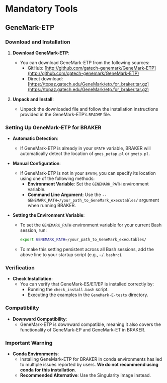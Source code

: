 # Mandatory Tools

## GeneMark-ETP

### Download and Installation

1. **Download GeneMark-ETP**:
   - You can download GeneMark-ETP from the following sources:
     - GitHub: [http://github.com/gatech-genemark/GeneMark-ETP](http://github.com/gatech-genemark/GeneMark-ETP)
     - Direct download: [https://topaz.gatech.edu/GeneMark/etp.for_braker.tar.gz](https://topaz.gatech.edu/GeneMark/etp.for_braker.tar.gz)

2. **Unpack and Install**:
   - Unpack the downloaded file and follow the installation instructions provided in the GeneMark-ETP’s `README` file.

### Setting Up GeneMark-ETP for BRAKER

- **Automatic Detection**:
  - If GeneMark-ETP is already in your `$PATH` variable, BRAKER will automatically detect the location of `gmes_petap.pl` or `gmetp.pl`.

- **Manual Configuration**:
  - If GeneMark-ETP is not in your `$PATH`, you can specify its location using one of the following methods:
    - **Environment Variable**: Set the `GENEMARK_PATH` environment variable.
    - **Command Line Argument**: Use the `--GENEMARK_PATH=/your_path_to_GeneMark_executables/` argument when running BRAKER.

- **Setting the Environment Variable**:
  - To set the `GENEMARK_PATH` environment variable for your current Bash session, run:
    ```bash
    export GENEMARK_PATH=/your_path_to_GeneMark_executables/
    ```
  - To make this setting persistent across all Bash sessions, add the above line to your startup script (e.g., `~/.bashrc`).

### Verification

- **Check Installation**:
  - You can verify that GeneMark-ES/ET/EP is installed correctly by:
    - Running the `check_install.bash` script.
    - Executing the examples in the `GeneMark-E-tests` directory.

### Compatibility

- **Downward Compatibility**:
  - GeneMark-ETP is downward compatible, meaning it also covers the functionality of GeneMark-EP and GeneMark-ET in BRAKER.

### Important Warning

- **Conda Environments**:
  - Installing GeneMark-ETP for BRAKER in conda environments has led to multiple issues reported by users. **We do not recommend using conda for this installation**.
  - **Recommended Alternative**: Use the Singularity image instead.
